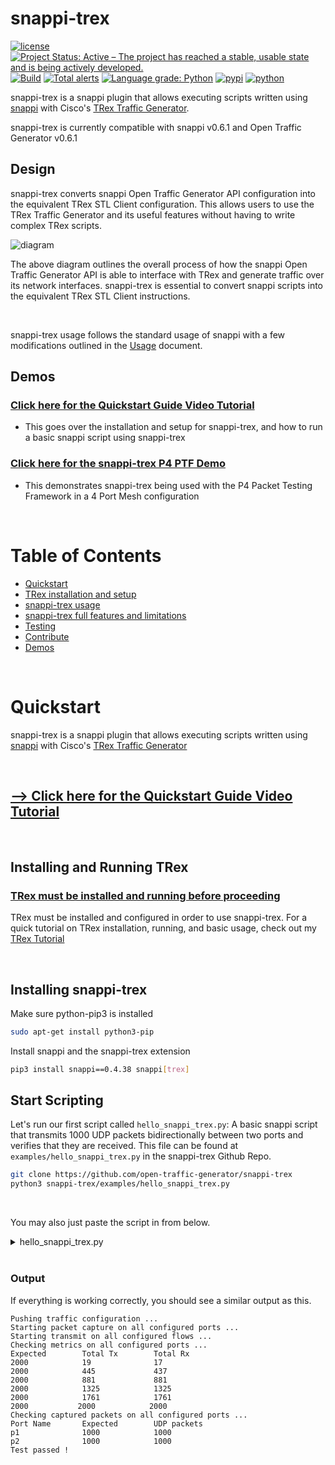 # snappi-trex

[![license](https://img.shields.io/badge/license-MIT-green.svg)](https://en.wikipedia.org/wiki/MIT_License)
[![Project Status: Active – The project has reached a stable, usable state and is being actively developed.](https://www.repostatus.org/badges/latest/active.svg)](https://www.repostatus.org/#active)
[![Build](https://github.com/open-traffic-generator/snappi-trex/workflows/Build/badge.svg)](https://github.com/open-traffic-generator/snappi-trex/actions)
[![Total alerts](https://img.shields.io/lgtm/alerts/g/open-traffic-generator/snappi-trex.svg?logo=lgtm&logoWidth=18)](https://lgtm.com/projects/g/open-traffic-generator/snappi-trex/alerts/)
[![Language grade: Python](https://img.shields.io/lgtm/grade/python/g/open-traffic-generator/snappi-trex.svg?logo=lgtm&logoWidth=18)](https://lgtm.com/projects/g/open-traffic-generator/snappi-trex/context:python)
[![pypi](https://img.shields.io/pypi/v/snappi-trex.svg)](https://pypi.org/project/snappi-trex)
[![python](https://img.shields.io/pypi/pyversions/snappi-trex.svg)](https://pypi.python.org/pypi/snappi-trex)

snappi-trex is a snappi plugin that allows executing scripts written using 
[snappi](https://github.com/open-traffic-generator/snappi) with Cisco's [TRex Traffic Generator](https://trex-tgn.cisco.com).

snappi-trex is currently compatible with snappi v0.6.1 and Open Traffic Generator v0.6.1

## Design
snappi-trex converts snappi Open Traffic Generator API configuration into the equivalent TRex STL Client configuration. This allows users to use the TRex Traffic Generator and its useful features without having to write complex TRex scripts. 

![diagram](docs/res/snappi-trex-design.svg)

The above diagram outlines the overall process of how the snappi Open Traffic Generator API is able to interface with TRex and generate traffic over its network interfaces. snappi-trex is essential to convert snappi scripts into the equivalent TRex STL Client instructions.

<br>

snappi-trex usage follows the standard usage of snappi with a few modifications outlined in the [Usage](docs/usage.md) document.


## Demos

### [Click here for the Quickstart Guide Video Tutorial](https://youtube.com/watch?v=ti8lWKhWCLE)
* This goes over the installation and setup for snappi-trex, and how to run a basic snappi script using snappi-trex

### [Click here for the snappi-trex P4 PTF Demo](https://youtube.com/watch?v=apnCB2lg6VY)
* This demonstrates snappi-trex being used with the P4 Packet Testing Framework in a 4 Port Mesh configuration

<br>

# Table of Contents
* [Quickstart](docs/quickstart.md)
* [TRex installation and setup](docs/trex-tutorial.md)
* [snappi-trex usage](docs/usage.md)
* [snappi-trex full features and limitations](docs/features.md)
* [Testing](docs/testing.md)
* [Contribute](docs/contribute.md)
* [Demos](docs/demos.md)

<br>

# Quickstart
snappi-trex is a snappi plugin that allows executing scripts written using 
[snappi](https://github.com/open-traffic-generator/snappi) with Cisco's [TRex Traffic Generator](https://trex-tgn.cisco.com)

<br>

## [--> Click here for the Quickstart Guide Video Tutorial](https://youtube.com/watch?v=ti8lWKhWCLE)
<br>

## Installing and Running TRex
### [TRex must be installed and running before proceeding](docs/trex-tutorial.md)
TRex must be installed and configured in order to use snappi-trex. For a quick tutorial on TRex installation, running, and basic usage, check out my [TRex Tutorial](docs/trex-tutorial.md)

<br>

## Installing snappi-trex
Make sure python-pip3 is installed
```sh
sudo apt-get install python3-pip
```
Install snappi and the snappi-trex extension
```sh
pip3 install snappi==0.4.38 snappi[trex]
```

## Start Scripting
Let's run our first script called `hello_snappi_trex.py`: A basic snappi script that transmits 1000 UDP packets bidirectionally between two ports and verifies that they are received. This file can be found at `examples/hello_snappi_trex.py` in the snappi-trex Github Repo.
```sh
git clone https://github.com/open-traffic-generator/snappi-trex
python3 snappi-trex/examples/hello_snappi_trex.py
```

<br>

You may also just paste the script in from below.
<details>
<summary>hello_snappi_trex.py</summary>

```
import snappi
import sys, os

# Replace v2.90 with the installed version of TRex. 
# Change '/opt/trex' if you installed TRex in another location
trex_path = '/opt/trex/v2.90/automation/trex_control_plane/interactive'
sys.path.insert(0, os.path.abspath(trex_path))


def hello_snappi_trex():
    """
    This script does following:
    - Send 1000 packets back and forth between the two ports at a rate of
      1000 packets per second.
    - Validate that total packets sent and received on both interfaces is as
      expected using port metrics.
    - Validate that captured UDP packets on both the ports are as expected.
    """
    # create a new API instance where host points to controller
    api = snappi.api(ext='trex')
    # and an empty traffic configuration to be pushed to controller later on
    cfg = api.config()

    # add two ports where location points to traffic-engine (aka ports)
    p1, p2 = (
        cfg.ports
        .port(name='p1')
        .port(name='p2')
    )

    # add layer 1 property to configure same speed on both ports
    ly = cfg.layer1.layer1(name='ly')[-1]
    ly.port_names = [p1.name, p2.name]
    ly.speed = ly.SPEED_1_GBPS

    # enable packet capture on both ports
    cp = cfg.captures.capture(name='cp')[-1]
    cp.port_names = [p1.name, p2.name]

    # add two traffic flows
    f1, f2 = cfg.flows.flow(name='flow p1->p2').flow(name='flow p2->p1')
    # and assign source and destination ports for each
    f1.tx_rx.port.tx_name, f1.tx_rx.port.rx_name = p1.name, p2.name
    f2.tx_rx.port.tx_name, f2.tx_rx.port.rx_name = p2.name, p1.name

    # configure packet size, rate and duration for both flows
    f1.size.fixed, f2.size.fixed = 128, 256
    for f in cfg.flows:
        # send 1000 packets and stop
        f.duration.fixed_packets.packets = 1000
        # send 1000 packets per second
        f.rate.pps = 1000

    # configure packet with Ethernet, IPv4 and UDP headers for both flows
    eth1, ip1, udp1 = f1.packet.ethernet().ipv4().udp()
    eth2, ip2, udp2 = f2.packet.ethernet().ipv4().udp()

    # set source and destination MAC addresses
    eth1.src.value, eth1.dst.value = '00:AA:00:00:04:00', '00:AA:00:00:00:AA'
    eth2.src.value, eth2.dst.value = '00:AA:00:00:00:AA', '00:AA:00:00:04:00'

    # set source and destination IPv4 addresses
    ip1.src.value, ip1.dst.value = '10.0.0.1', '10.0.0.2'
    ip2.src.value, ip2.dst.value = '10.0.0.2', '10.0.0.1'

    # set incrementing port numbers as source UDP ports
    udp1.src_port.increment.start = 5000
    udp1.src_port.increment.step = 2
    udp1.src_port.increment.count = 10

    udp2.src_port.increment.start = 6000
    udp2.src_port.increment.step = 4
    udp2.src_port.increment.count = 10

    # assign list of port numbers as destination UDP ports
    udp1.dst_port.values = [4000, 4044, 4060, 4074]
    udp2.dst_port.values = [8000, 8044, 8060, 8074, 8082, 8084]

    print('Pushing traffic configuration ...')
    api.set_config(cfg)

    print('Starting packet capture on all configured ports ...')
    cs = api.capture_state()
    cs.state = cs.START
    api.set_capture_state(cs)

    print('Starting transmit on all configured flows ...')
    ts = api.transmit_state()
    ts.state = ts.START
    api.set_transmit_state(ts)

    print('Checking metrics on all configured ports ...')
    print('Expected\tTotal Tx\tTotal Rx')
    assert wait_for(lambda: metrics_ok(api, cfg)), 'Metrics validation failed!'

    assert captures_ok(api, cfg), 'Capture validation failed!'

    print('Test passed !')


def metrics_ok(api, cfg):
    # create a port metrics request and filter based on port names
    req = api.metrics_request()
    req.port.port_names = [p.name for p in cfg.ports]
    # include only sent and received packet counts
    req.port.column_names = [req.port.FRAMES_TX, req.port.FRAMES_RX]

    # fetch port metrics
    res = api.get_metrics(req)
    # calculate total frames sent and received across all configured ports
    total_tx = sum([m.frames_tx for m in res.port_metrics])
    total_rx = sum([m.frames_rx for m in res.port_metrics])
    expected = sum([f.duration.fixed_packets.packets for f in cfg.flows])

    print('%d\t\t%d\t\t%d' % (expected, total_tx, total_rx))

    return expected == total_tx and total_rx >= expected


def captures_ok(api, cfg):
    import dpkt
    print('Checking captured packets on all configured ports ...')
    print('Port Name\tExpected\tUDP packets')

    result = []
    for p in cfg.ports:
        exp, act = 1000, 0
        # create capture request and filter based on port name
        req = api.capture_request()
        req.port_name = p.name
        # fetch captured pcap bytes and feed it to pcap parser dpkt
        pcap = dpkt.pcap.Reader(api.get_capture(req))
        for _, buf in pcap:
            # check if current packet is a valid UDP packet
            eth = dpkt.ethernet.Ethernet(buf)
            if isinstance(eth.data.data, dpkt.udp.UDP):
                act += 1

        print('%s\t\t%d\t\t%d' % (p.name, exp, act))
        result.append(exp == act)

    return all(result)


def wait_for(func, timeout=10, interval=0.2):
    """
    Keeps calling the `func` until it returns true or `timeout` occurs
    every `interval` seconds.
    """
    import time
    start = time.time()

    while time.time() - start <= timeout:
        if func():
            return True
        time.sleep(interval)

    print('Timeout occurred !')
    return False


if __name__ == '__main__':
    hello_snappi_trex()

```
</details>

<br>

### Output

If everything is working correctly, you should see a similar output as this.
```
Pushing traffic configuration ...
Starting packet capture on all configured ports ...
Starting transmit on all configured flows ...
Checking metrics on all configured ports ...
Expected        Total Tx        Total Rx
2000            19              17
2000            445             437
2000            881             881
2000            1325            1325
2000            1761            1761
2000           2000            2000
Checking captured packets on all configured ports ...
Port Name       Expected        UDP packets
p1              1000            1000
p2              1000            1000
Test passed !
```
